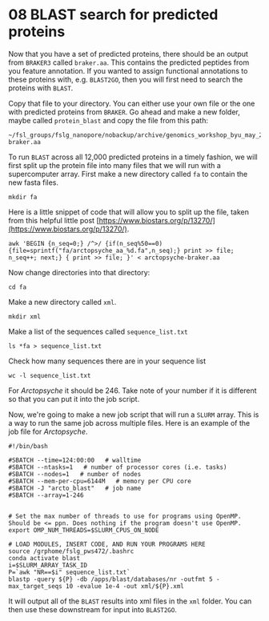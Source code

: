 # 08 BLAST search for predicted proteins

Now that you have a set of predicted proteins, there should be an output from `BRAKER3` called `braker.aa`. This contains the predicted peptides from you feature annotation. If you wanted to assign functional annotations to these proteins with, e.g. `BLAST2GO`, then you will first need to search the proteins with `BLAST`.

Copy that file to your directory. You can either use your own file or the one with predicted proteins from `BRAKER`. Go ahead and make a new folder, maybe called `protein_blast` and copy the file from this path:

```
~/fsl_groups/fslg_nanopore/nobackup/archive/genomics_workshop_byu_may_24/arctopsyche-braker.aa
```

To run `BLAST` across all 12,000 predicted proteins in a timely fashion, we will first split up the protein file into many files that we will run with a supercomputer array. First make a new directory called `fa` to contain the new fasta files.

```
mkdir fa
```

Here is a little snippet of code that will allow you to split up the file, taken from this helpful little post [https://www.biostars.org/p/13270/](https://www.biostars.org/p/13270/).

```
awk 'BEGIN {n_seq=0;} /^>/ {if(n_seq%50==0){file=sprintf("fa/arctopsyche_aa_%d.fa",n_seq);} print >> file; n_seq++; next;} { print >> file; }' < arctopsyche-braker.aa
```

Now change directories into that directory:

```
cd fa
```

Make a new directory called `xml`.

```
mkdir xml
```

Make a list of the sequences called `sequence_list.txt`

```
ls *fa > sequence_list.txt
```

Check how many sequences there are in your sequence list

```
wc -l sequence_list.txt
```

For _Arctopsyche_ it should be 246. Take note of your number if it is different so that you can put it into the job script.

Now, we're going to make a new job script that will run a `SLURM` array. This is a way to run the same job across multiple files. Here is an example of the job file for _Arctopsyche_.

```
#!/bin/bash

#SBATCH --time=124:00:00   # walltime
#SBATCH --ntasks=1   # number of processor cores (i.e. tasks)
#SBATCH --nodes=1   # number of nodes
#SBATCH --mem-per-cpu=6144M   # memory per CPU core
#SBATCH -J "arcto_blast"   # job name
#SBATCH --array=1-246


# Set the max number of threads to use for programs using OpenMP. Should be <= ppn. Does nothing if the program doesn't use OpenMP.
export OMP_NUM_THREADS=$SLURM_CPUS_ON_NODE

# LOAD MODULES, INSERT CODE, AND RUN YOUR PROGRAMS HERE
source /grphome/fslg_pws472/.bashrc
conda activate blast
i=$SLURM_ARRAY_TASK_ID
P=`awk "NR==$i" sequence_list.txt`
blastp -query ${P} -db /apps/blast/databases/nr -outfmt 5 -max_target_seqs 10 -evalue 1e-4 -out xml/${P}.xml
```

It will output all of the `BLAST` results into xml files in the `xml` folder. You can then use these downstream for input into `BLAST2GO`.
